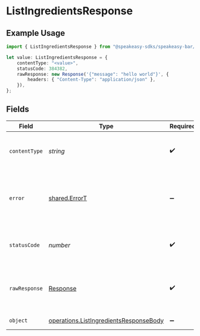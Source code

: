 # ListIngredientsResponse

## Example Usage

```typescript
import { ListIngredientsResponse } from "@speakeasy-sdks/speakeasy-bar/sdk/models/operations";

let value: ListIngredientsResponse = {
    contentType: "<value>",
    statusCode: 384382,
    rawResponse: new Response('{"message": "hello world"}', {
        headers: { "Content-Type": "application/json" },
    }),
};
```

## Fields

| Field                                                                                                   | Type                                                                                                    | Required                                                                                                | Description                                                                                             |
| ------------------------------------------------------------------------------------------------------- | ------------------------------------------------------------------------------------------------------- | ------------------------------------------------------------------------------------------------------- | ------------------------------------------------------------------------------------------------------- |
| `contentType`                                                                                           | *string*                                                                                                | :heavy_check_mark:                                                                                      | HTTP response content type for this operation                                                           |
| `error`                                                                                                 | [shared.ErrorT](../../../sdk/models/shared/errort.md)                                                   | :heavy_minus_sign:                                                                                      | An unknown error occurred interacting with the API.                                                     |
| `statusCode`                                                                                            | *number*                                                                                                | :heavy_check_mark:                                                                                      | HTTP response status code for this operation                                                            |
| `rawResponse`                                                                                           | [Response](https://developer.mozilla.org/en-US/docs/Web/API/Response)                                   | :heavy_check_mark:                                                                                      | Raw HTTP response; suitable for custom response parsing                                                 |
| `object`                                                                                                | [operations.ListIngredientsResponseBody](../../../sdk/models/operations/listingredientsresponsebody.md) | :heavy_minus_sign:                                                                                      | A list of ingredients.                                                                                  |